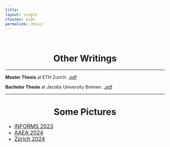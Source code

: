 ```yaml
---
title: 
layout: single
classes: wide
permalink: /misc/
---
```

<br/> 

<!-- Google Tag Manager (noscript) -->
<noscript><iframe src="https://www.googletagmanager.com/ns.html?id=GTM-PNS829G"
height="0" width="0" style="display:none;visibility:hidden"></iframe></noscript>
<!-- End Google Tag Manager (noscript) -->

# <center> Other Writings </center>
- - -
  
**Master Thesis** at ETH Zurich. [.pdf](https://www.dropbox.com/scl/fi/dhabpy749ja5v3mg4a0hy/Master_Thesis_2018.pdf?rlkey=8l96211j71mgnvwi3xiwr3t02&e=1&dl=0)

**Bachelor Thesis** at Jacobs University Bremen. [.pdf](https://www.dropbox.com/scl/fi/hgrqcp2ow08t2xmwpcacp/BSc_Thesis___UPaudel.pdf?rlkey=7rl7g8hrzfdvmgjpmz485v88j&e=1&dl=0)

- - -

# <center> Some Pictures </center>

<ul style="list-style-type: disc; font-size: 1.2em;">
  <li>
    <a href="javascript:void(0);" onclick="toggleImage('img1')">INFORMS 2023</a>
    <div id="img1" style="display: none; margin-top: 10px;">
      <img src="https://www.dropbox.com/scl/fi/yxunvyvq7v2yub3v85pti/IMG_4558.HEIC?rlkey=de14zywubx7a1zv71wwgzn7ou&raw=1" alt="INFORMS Marketing Science Conference, Miami, June 2023" width="600"/>
    </div>
  </li>
  <li>
    <a href="javascript:void(0);" onclick="toggleImage('img2')">AAEA 2024</a>
    <div id="img2" style="display: none; margin-top: 10px;">
      <img src="https://www.dropbox.com/scl/fi/xbmhzrnrxetu191nsdh3v/IMG_1667.HEIC?rlkey=gbv110ylz3jmk4iu5fs4ttl3p&raw=1" alt="AAEA Annual Meeting, New Orleans, July 2024" width="600"/>
    </div>
  </li>
  <li>
    <a href="javascript:void(0);" onclick="toggleImage('img3')">Zürich 2024</a>
    <div id="img3" style="display: none; margin-top: 10px;">
      <img src="https://www.dropbox.com/scl/fi/w25blv0bbhg9tbmqdmakg/IMG_0976.HEIC?rlkey=bjcfy1c3w6e6w18iqej6ox9ty&raw=1" alt="Zurich 2024" width="600"/>
    </div>
  </li>
</ul>

<script>
  function toggleImage(imgId) {
    var imgDiv = document.getElementById(imgId);
    if (imgDiv.style.display === "none") {
      imgDiv.style.display = "block";
    } else {
      imgDiv.style.display = "none";
    }
  }
</script>
